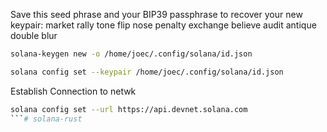 Save this seed phrase and your BIP39 passphrase to recover your new keypair:
market rally tone flip nose penalty exchange believe audit antique double blur
```bash
solana-keygen new -o /home/joec/.config/solana/id.json
```

   
```bash
solana config set --keypair /home/joec/.config/solana/id.json
```

Establish Connection to netwk
```bash
solana config set --url https://api.devnet.solana.com
```#   s o l a n a - r u s t 
 
 